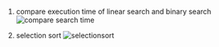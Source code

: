 1. compare execution time of linear search and binary search
  ![compare search time](https://github.com/user-attachments/assets/bf0cf9e3-a4fd-462f-b6ed-97bc642f045a)

3. selection sort
   ![selectionsort](https://github.com/user-attachments/assets/d634081b-960e-4de6-bfe1-8f53e5231b8b)
